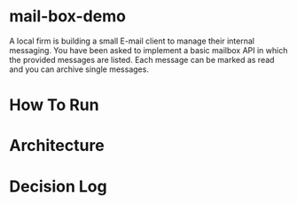 # mail-box-demo
A local firm is building a small E-mail client to manage their internal messaging.
You have been asked to implement a basic mailbox API in which the provided messages are listed. Each message can be marked as read and you can archive single messages.

# How To Run 

# Architecture 

# Decision Log

